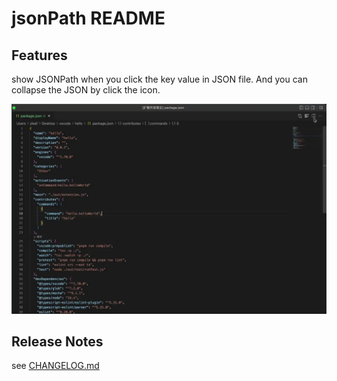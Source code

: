 # jsonPath README
## Features

show JSONPath when you click the key value in JSON file. And you can collapse the JSON by click the icon.

![example](/1.webp)

## Release Notes

see [CHANGELOG.md](CHANGELOG.md)